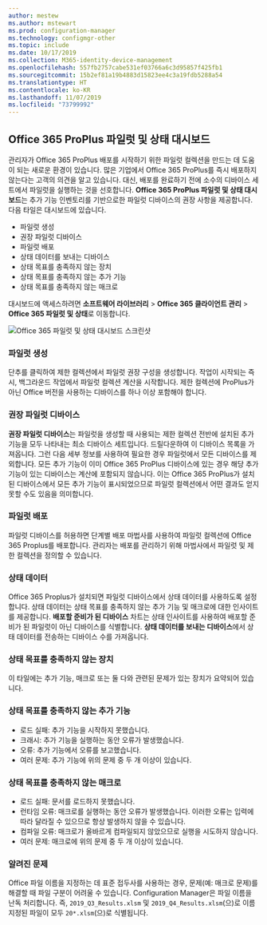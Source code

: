 ```yaml
---
author: mestew
ms.author: mstewart
ms.prod: configuration-manager
ms.technology: configmgr-other
ms.topic: include
ms.date: 10/17/2019
ms.collection: M365-identity-device-management
ms.openlocfilehash: 557fb2757cabe531ef03766a6c3d95857f425fb1
ms.sourcegitcommit: 15b2ef81a19b4883d15823ee4c3a19fdb5288a54
ms.translationtype: HT
ms.contentlocale: ko-KR
ms.lasthandoff: 11/07/2019
ms.locfileid: "73799992"
---
```

## <a name="office-365-proplus-pilot-and-health-dashboard"></a>Office 365 ProPlus 파일럿 및 상태 대시보드
<!--4488272-->
관리자가 Office 365 ProPlus 배포를 시작하기 위한 파일럿 컬렉션을 만드는 데 도움이 되는 새로운 환경이 있습니다. 많은 기업에서 Office 365 ProPlus를 즉시 배포하지 않는다는 고객의 의견을 알고 있습니다. 대신, 배포를 완료하기 전에 소수의 디바이스 세트에서 파일럿을 실행하는 것을 선호합니다. **Office 365 ProPlus 파일럿 및 상태 대시보드**는 추가 기능 인벤토리를 기반으로한 파일럿 디바이스의 권장 사항을 제공합니다. 다음 타일은 대시보드에 있습니다.

- 파일럿 생성
- 권장 파일럿 디바이스
- 파일럿 배포
- 상태 데이터를 보내는 디바이스
- 상태 목표를 충족하지 않는 장치
- 상태 목표를 충족하지 않는 추가 기능
- 상태 목표를 충족하지 않는 매크로

대시보드에 액세스하려면 **소프트웨어 라이브러리** > **Office 365 클라이언트 관리** > **Office 365 파일럿 및 상태**로 이동합니다.

![Office 365 파일럿 및 상태 대시보드 스크린샷](/sccm/core/get-started/2019/media/4488272-office-365-pro-plus-pilot.png)


### <a name="generate-pilot"></a>파일럿 생성

단추를 클릭하여 제한 컬렉션에서 파일럿 권장 구성을 생성합니다. 작업이 시작되는 즉시, 백그라운드 작업에서 파일럿 컬렉션 계산을 시작합니다. 제한 컬렉션에 ProPlus가 아닌 Office 버전을 사용하는 디바이스를 하나 이상 포함해야 합니다.

### <a name="recommended-pilot-devices"></a>권장 파일럿 디바이스

**권장 파일럿 디바이스**는 파일럿을 생성할 때 사용되는 제한 컬렉션 전반에 설치된 추가 기능을 모두 나타내는 최소 디바이스 세트입니다. 드릴다운하여 이 디바이스 목록을 가져옵니다. 그런 다음 세부 정보를 사용하여 필요한 경우 파일럿에서 모든 디바이스를 제외합니다. 모든 추가 기능이 이미 Office 365 ProPlus 디바이스에 있는 경우 해당 추가 기능이 있는 디바이스는 계산에 포함되지 않습니다. 이는 Office 365 ProPlus가 설치된 디바이스에서 모든 추가 기능이 표시되었으므로 파일럿 컬렉션에서 어떤 결과도 얻지 못할 수도 있음을 의미합니다.

### <a name="deploy-pilot"></a>파일럿 배포

파일럿 디바이스를 허용하면 단계별 배포 마법사를 사용하여 파일럿 컬렉션에 Office 365 Proplus를 배포합니다. 관리자는 배포를 관리하기 위해 마법사에서 파일럿 및 제한 컬렉션을 정의할 수 있습니다.

### <a name="health-data"></a>상태 데이터

Office 365 Proplus가 설치되면 파일럿 디바이스에서 상태 데이터를 사용하도록 설정합니다. 상태 데이터는 상태 목표를 충족하지 않는 추가 기능 및 매크로에 대한 인사이트를 제공합니다. **배포할 준비가 된 디바이스** 차트는 상태 인사이트를 사용하여 배포할 준비가 된 파일럿이 아닌 디바이스를 식별합니다. **상태 데이터를 보내는 디바이스**에서 상태 데이터를 전송하는 디바이스 수를 가져옵니다.

### <a name="devices-not-meeting-health-goals"></a>상태 목표를 충족하지 않는 장치

이 타일에는 추가 기능, 매크로 또는 둘 다와 관련된 문제가 있는 장치가 요약되어 있습니다.

### <a name="add-ins-not-meeting-health-goals"></a>상태 목표를 충족하지 않는 추가 기능

- 로드 실패: 추가 기능을 시작하지 못했습니다.
- 크래시: 추가 기능을 실행하는 동안 오류가 발생했습니다.
- 오류: 추가 기능에서 오류를 보고했습니다.
- 여러 문제: 추가 기능에 위의 문제 중 두 개 이상이 있습니다.

### <a name="macros-not-meeting-health-goals"></a>상태 목표를 충족하지 않는 매크로

- 로드 실패: 문서를 로드하지 못했습니다.
- 런타임 오류: 매크로를 실행하는 동안 오류가 발생했습니다. 이러한 오류는 입력에 따라 달라질 수 있으므로 항상 발생하지 않을 수 있습니다.
- 컴파일 오류: 매크로가 올바르게 컴파일되지 않았으므로 실행을 시도하지 않습니다.
- 여러 문제: 매크로에 위의 문제 중 두 개 이상이 있습니다.

### <a name="known-issues"></a>알려진 문제
<!--5526292-->
Office 파일 이름을 지정하는 데 표준 접두사를 사용하는 경우, 문제(예: 매크로 문제)를 해결할 때 파일 구분이 어려울 수 있습니다. Configuration Manager은 파일 이름을 난독 처리합니다. 즉, `2019_Q3_Results.xlsm` 및 `2019_Q4_Results.xlsm`(으)로 이름 지정된 파일이 모두 `20*.xlsm`(으)로 식별됩니다.
